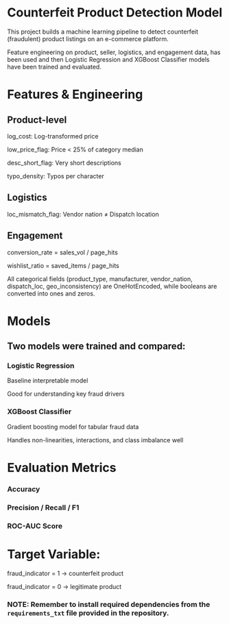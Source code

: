 # Counterfeit Product Detection Model

This project builds a machine learning pipeline to detect counterfeit (fraudulent) product listings on an e-commerce platform.

Feature engineering on product, seller, logistics, and engagement data, has been used and then Logistic Regression and XGBoost Classifier models have been trained and evaluated.

# Features & Engineering

## Product-level

log_cost: Log-transformed price

low_price_flag: Price < 25% of category median

desc_short_flag: Very short descriptions

typo_density: Typos per character


## Logistics

loc_mismatch_flag: Vendor nation ≠ Dispatch location

## Engagement

conversion_rate = sales_vol / page_hits

wishlist_ratio = saved_items / page_hits

All categorical fields (product_type, manufacturer, vendor_nation, dispatch_loc, geo_inconsistency) are OneHotEncoded, while booleans are converted into ones and zeros.

# Models

## Two models were trained and compared:

### Logistic Regression

Baseline interpretable model

Good for understanding key fraud drivers

### XGBoost Classifier

Gradient boosting model for tabular fraud data

Handles non-linearities, interactions, and class imbalance well

# Evaluation Metrics

### Accuracy

### Precision / Recall / F1

### ROC-AUC Score


# Target Variable:

fraud_indicator = 1 → counterfeit product

fraud_indicator = 0 → legitimate product

### NOTE: Remember to install required dependencies from the ```requirements_txt``` file provided in the repository.
